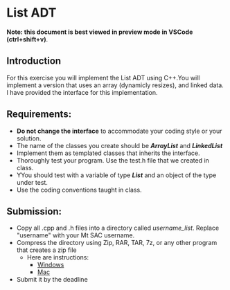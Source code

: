 # List ADT

**Note: this document is best viewed in preview mode in VSCode (ctrl+shift+v)**. 

## Introduction
For this exercise you will implement the List ADT using C++.You will implement a version that uses an array (dynamicly resizes), and linked data. I have provided the interface for this implementation.

## Requirements:
- **Do not change the interface** to accommodate your coding style or your solution.
- The name of the classes you create should be ***ArrayList*** and ***LinkedList*** 
- Implement them as templated classes that inherits the interface.
- Thoroughly test your program. Use the test.h file that we created in class.
- YYou should test with a variable of type ***List*** and an object of the type under test.
- Use the coding conventions taught in class.

## Submission:
- Copy all .cpp and .h files into a directory called *username_list*. Replace "username" with your Mt SAC username.
- Compress the directory using Zip, RAR, TAR, 7z, or any other program that creates a zip file
	- Here are instructions:
		- [Windows](https://letmegooglethat.com/?q=create+zip+file+on+windows) 
		- [Mac](https://letmegooglethat.com/?q=create+zip+file+on+mac)
- Submit it by the deadline
